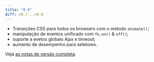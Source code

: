```yaml
---
title: "0.8"
diff: v0.7...v0.8
---
```


* Transições CSS para todos os browsers com o metodo `animate()`;
* manipulação de eventos unificado com `fn.on()` & `off()`;
* suporte a evetos globais Ajax e timeout;
* aumento de desempenho para seletores.

Veja [as notas de versão completa](https://gist.github.com/1337487 "Zepto 0.8 release notes").
